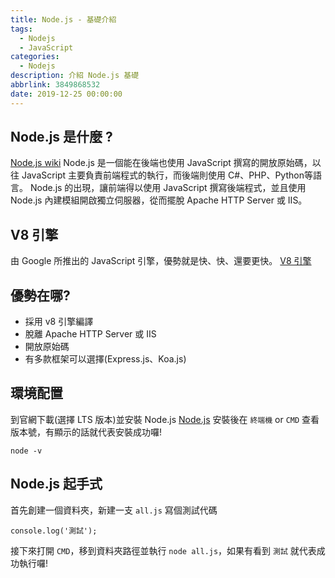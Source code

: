 ```yaml
---
title: Node.js - 基礎介紹
tags:
  - Nodejs
  - JavaScript
categories:
  - Nodejs
description: 介紹 Node.js 基礎
abbrlink: 3849868532
date: 2019-12-25 00:00:00
---
```

## Node.js 是什麼 ?
[Node.js wiki](https://zh.wikipedia.org/wiki/Node.js)
Node.js 是一個能在後端也使用 JavaScript 撰寫的開放原始碼，以往 JavaScript 主要負責前端程式的執行，而後端則使用 C#、PHP、Python等語言。
Node.js 的出現，讓前端得以使用 JavaScript 撰寫後端程式，並且使用 Node.js 內建模組開啟獨立伺服器，從而擺脫 Apache HTTP Server 或 IIS。

## V8 引擎
由 Google 所推出的 JavaScript 引擎，優勢就是快、快、還要更快。
[V8 引擎](https://zh.wikipedia.org/wiki/V8_(JavaScript%E5%BC%95%E6%93%8E))

## 優勢在哪?
* 採用 v8 引擎編譯
* 脫離 Apache HTTP Server 或 IIS
* 開放原始碼
* 有多款框架可以選擇(Express.js、Koa.js)

## 環境配置
到官網下載(選擇 LTS 版本)並安裝 Node.js
[Node.js](https://nodejs.org/en/)
安裝後在 `終端機` or `CMD` 查看版本號，有顯示的話就代表安裝成功囉!
```
node -v
```

## Node.js 起手式
首先創建一個資料夾，新建一支 `all.js` 寫個測試代碼
```
console.log('測試');
```
接下來打開 `CMD`，移到資料夾路徑並執行 `node all.js`，如果有看到 `測試` 就代表成功執行囉!